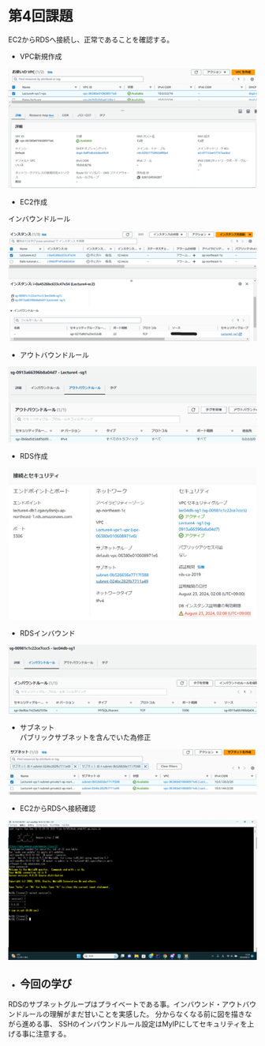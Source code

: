 # 第4回課題  
EC2からRDSへ接続し、正常であることを確認する。  
  
- VPC新規作成  
 
![VPC作成](./Pict04/VPC作成.png)
  
- EC2作成  
  
インバウンドルール  

![EC2インスタンス](./Pict04/EC2インスタンス.png)  
  
- アウトバウンドルール  
  
![EC2アウトバウンド](./Pict04/EC2アウトバウンド.png)  

  
- RDS作成  

![訂正RDS](./Pict04/訂正RDS.png)  
  
- RDSインバウンド  
  
![RDSインバウンド](./Pict04/RDSインバウンド.png)
  
- サブネット  
パブリックサブネットを含んでいた為修正  

![サブネット](./Pict04/サブネット.png)
  
- EC2からRDSへ接続確認  
  
![EC2からRDS接続成功](./Pict04/EC2からRDS接続成功.png)  
  
 - ## 今回の学び  
RDSのサブネットグループはプライベートである事。インバウンド・アウトバウンドルールの理解がまだ甘いことを実感した。
分からなくなる前に図を描きながら進める事、
SSHのインバウンドルール設定はMyIPにしてセキュリティを上げる事に注意する。

